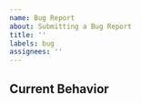 ```yaml
---
name: Bug Report
about: Submitting a Bug Report
title: ''
labels: bug
assignees: ''
---
```


<!---
  We're only providing support to developers/collaborators at the moment.
  In other words: if you've built Lona Studio in Xcode or attempted to generate code, feel free to report issues or ask for help.
  Otherwise, please wait for our official release -- we'll provide more designer-facing instructions and documentation as we get closer.
>

## Expected Behavior

<!--- Tell us what should happen -->

## Current Behavior

<!--- Tell us what happens instead of the expected behavior -->
